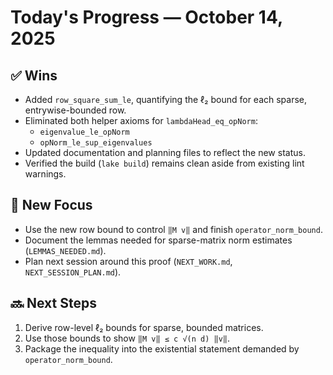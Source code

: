 # Today's Progress — October 14, 2025

## ✅ Wins

- Added `row_square_sum_le`, quantifying the ℓ₂ bound for each sparse, entrywise-bounded row.
- Eliminated both helper axioms for `lambdaHead_eq_opNorm`:
  - `eigenvalue_le_opNorm`
  - `opNorm_le_sup_eigenvalues`
- Updated documentation and planning files to reflect the new status.
- Verified the build (`lake build`) remains clean aside from existing lint warnings.

## 📌 New Focus

- Use the new row bound to control `‖M v‖` and finish `operator_norm_bound`.
- Document the lemmas needed for sparse-matrix norm estimates (`LEMMAS_NEEDED.md`).
- Plan next session around this proof (`NEXT_WORK.md`, `NEXT_SESSION_PLAN.md`).

## 🔜 Next Steps

1. Derive row-level ℓ₂ bounds for sparse, bounded matrices.
2. Use those bounds to show `‖M v‖ ≤ c √(n d) ‖v‖`.
3. Package the inequality into the existential statement demanded by `operator_norm_bound`.
